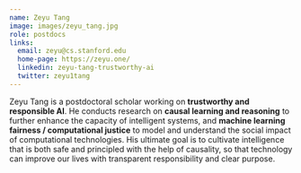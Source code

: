 ```yaml
---
name: Zeyu Tang
image: images/zeyu_tang.jpg
role: postdocs
links:
  email: zeyu@cs.stanford.edu
  home-page: https://zeyu.one/
  linkedin: zeyu-tang-trustworthy-ai
  twitter: zeyu1tang
---
```


Zeyu Tang is a postdoctoral scholar working on <b>trustworthy and responsible AI</b>. He conducts research on <b>causal learning and reasoning</b> to further enhance the capacity of intelligent systems, and <b>machine learning fairness / computational justice</b> to model and understand the social impact of computational technologies. His ultimate goal is to cultivate intelligence that is both safe and principled with the help of causality, so that technology can improve our lives with transparent responsibility and clear purpose.
